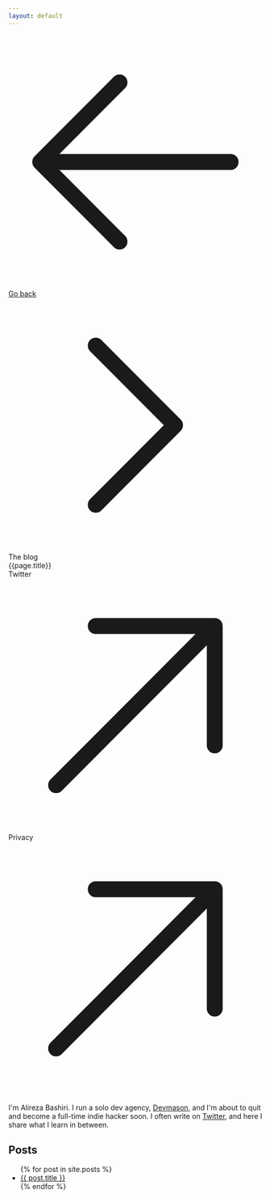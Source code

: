 ```yaml
---
layout: default
---
```


<div class="flex flex-col gap-2 max-w-xl w-full">
  <div class="flex gap-2 items-center">
    <a
      class="font-sans px-2 py-1 text-sm bg-gray-100 rounded-xl flex items-center gap-2 interact-bounce text-gray-700"
      href="/"
      ><svg
        xmlns="http://www.w3.org/2000/svg"
        fill="none"
        viewBox="0 0 24 24"
        stroke-width="1.5"
        stroke="currentColor"
        aria-hidden="true"
        data-slot="icon"
        class="h-4 w-4"
      >
        <path
          stroke-linecap="round"
          stroke-linejoin="round"
          d="M10.5 19.5 3 12m0 0 7.5-7.5M3 12h18"
        ></path></svg
      >Go back</a
    ><svg
      xmlns="http://www.w3.org/2000/svg"
      fill="none"
      viewBox="0 0 24 24"
      stroke-width="1.5"
      stroke="currentColor"
      aria-hidden="true"
      data-slot="icon"
      class="h-3 w-3 text-gray-400"
    >
      <path
        stroke-linecap="round"
        stroke-linejoin="round"
        d="m8.25 4.5 7.5 7.5-7.5 7.5"
      ></path></svg
    ><span class="text-sm border text-gray-500 rounded-xl px-2 py-1"
      >The blog</span
    >
  </div>
  <article class="py-4 sm:pb-24 markdown">
    <div class="flex flex-row items-center justify-end mb-4 gap-2">
    <div class="text-xl font-serif">{{page.title}}</div>
    <a
      href="https://x.com/al3rez"
      class="font-sans px-2 py-1 text-sm bg-blue-50 rounded-lg flex items-center gap-2 interact-bounce w-max h-max no-underline"
      style="text-decoration-line: none"
      ><span class="">Twitter</span>
      <svg
        xmlns="http://www.w3.org/2000/svg"
        fill="none"
        viewBox="0 0 24 24"
        stroke-width="1.5"
        stroke="currentColor"
        aria-hidden="true"
        data-slot="icon"
        class="h-3 w-3"
      >
        <path
          stroke-linecap="round"
          stroke-linejoin="round"
          d="m4.5 19.5 15-15m0 0H8.25m11.25 0v11.25"
        ></path></svg
    ></a>
<a
      href="/privacy"
      class="font-sans px-2 py-1 text-sm bg-blue-50 rounded-lg flex items-center gap-2 interact-bounce w-max h-max no-underline"
      style="text-decoration-line: none"
      >Privacy
      <svg
        xmlns="http://www.w3.org/2000/svg"
        fill="none"
        viewBox="0 0 24 24"
        stroke-width="1.5"
        stroke="currentColor"
        aria-hidden="true"
        data-slot="icon"
        class="h-3 w-3"
      >
        <path
          stroke-linecap="round"
          stroke-linejoin="round"
          d="m4.5 19.5 15-15m0 0H8.25m11.25 0v11.25"
        ></path></svg
    ></a>
  </div>
    <p>I'm <span class="font-bold">Alireza Bashiri</span>. I run a solo dev agency, <a class="text-black" href="https://devmason.io" target="_blank">Devmason</a>, and I'm about to quit and become a full-time indie hacker soon. I often write on <a class="text-black" href="https://x.com/al3rez" target="_blank">Twitter</a>, and here I share what I learn in between.    </p>
    <h2>Posts</h2>
    <ul>
      {% for post in site.posts %}
        <li><a href="{{ post.url }}">{{ post.title }}</a></li>
      {% endfor %}
    </ul>
  </article>
</div>
